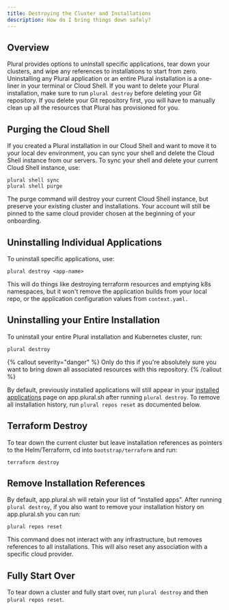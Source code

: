 ```yaml
---
title: Destroying the Cluster and Installations
description: How do I bring things down safely?
---
```


## Overview

Plural provides options to uninstall specific applications, tear down your clusters, and wipe any references to installations to start from zero. Uninstalling any Plural application or an entire Plural installation is a one-liner in your terminal or Cloud Shell. If you want to delete your Plural installation, make sure to run `plural destroy` before deleting your Git repository. If you delete your Git repository first, you will have to manually clean up all the resources that Plural has provisioned for you.&#x20;

## Purging the Cloud Shell

If you created a Plural installation in our Cloud Shell and want to move it to your local dev environment, you can sync your shell and delete the Cloud Shell instance from our servers. To sync your shell and delete your current Cloud Shell instance, use:
 
 ```
 plural shell sync
 plural shell purge
 ```
 
The purge command will destroy your current Cloud Shell instance, but preserve your existing cluster and installations. Your account will still be pinned to the same cloud provider chosen at the beginning of your onboarding.

## Uninstalling Individual Applications

To uninstall specific applications, use:

```
plural destroy <app-name>
```

This will do things like destroying terraform resources and emptying k8s namespaces, but it won't remove the application builds from your local repo, or the application configuration values from `context.yaml.`

## Uninstalling your Entire Installation

To uninstall your entire Plural installation and Kubernetes cluster, run:

```
plural destroy
```

{% callout severity="danger" %}
Only do this if you're absolutely sure you want to bring down all associated resources with this repository.
{% /callout %}

By default, previously installed applications will still appear in your [installed applications](https://app.plural.sh/installed) page on app.plural.sh after running `plural destroy`. To remove all installation history, run `plural repos reset` as documented below.

## Terraform Destroy

To tear down the current cluster but leave installation references as pointers to the Helm/Terraform, cd into `bootstrap/terraform` and run:

```
terraform destroy
```

## Remove Installation References

By default, app.plural.sh will retain your list of “installed apps”. After running `plural destroy`, if you also want to remove your installation history on app.plural.sh you can run:

```
plural repos reset
```

This command does not interact with any infrastructure, but removes references to all installations. This will also reset any association with a specific cloud provider.

## Fully Start Over

To tear down a cluster and fully start over, run `plural destroy` and then `plural repos reset`.
